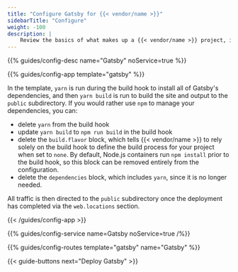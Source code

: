 ```yaml
---
title: "Configure Gatsby for {{< vendor/name >}}"
sidebarTitle: "Configure"
weight: -100
description: |
    Review the basics of what makes up a {{< vendor/name >}} project, including its three principle configuration files and how to define them for Gatsby.
---
```


{{% guides/config-desc name="Gatsby" noService=true %}}

{{% guides/config-app template="gatsby" %}}

In the template, `yarn` is run during the build hook to install all of Gatsby's dependencies, and then `yarn build` is run to build the site and output to the `public` subdirectory. If you would rather use `npm` to manage your dependencies, you can:

- delete `yarn` from the build hook
- update `yarn build` to `npm run build` in the build hook
- delete the `build.flavor` block, which tells {{< vendor/name >}} to rely solely on the build hook to define the build process for your project when set to `none`. By default, Node.js containers run `npm install` prior to the build hook, so this block can be removed entirely from the configuration.
- delete the `dependencies` block, which includes `yarn`, since it is no longer needed. 

All traffic is then directed to the `public` subdirectory once the deployment has completed via the `web.locations` section.

{{< /guides/config-app >}}

{{% guides/config-service name=Gatsby noService=true /%}}

{{% guides/config-routes template="gatsby" name="Gatsby" %}}

{{< guide-buttons next="Deploy Gatsby" >}}
